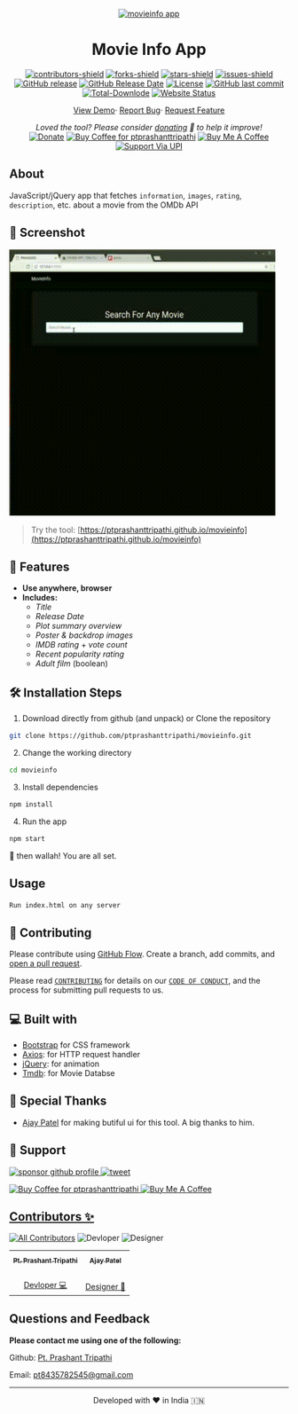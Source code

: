 <p align="center"><a href="https://ptprashanttripathi.github.io/movieinfo"><img alt="movieinfo app" src="https://i.imgur.com/IVOhZJi.jpg" width="150vw"/></a></p>
<h1 align="center">Movie Info App</h1>
<p align="center">
	<a href="https://github.com/PtPrashantTripathi/movieinfo/graphs/contributors"><img alt="contributors-shield" src="https://img.shields.io/github/contributors/ptprashanttripathi/movieinfo.svg?style=flat-square"/></a>
	<a href="https://github.com/PtPrashantTripathi/movieinfo/network/members"><img alt="forks-shield" src="https://img.shields.io/github/forks/ptprashanttripathi/movieinfo.svg?style=flat-square"/></a>
	<a href="https://github.com/PtPrashantTripathi/movieinfo/stargazers"><img alt="stars-shield" src="https://img.shields.io/github/stars/ptprashanttripathi/movieinfo.svg?style=flat-square"/></a>
	<a href="https://github.com/PtPrashantTripathi/movieinfo/issues"><img alt="issues-shield" src="https://img.shields.io/github/issues/ptprashanttripathi/movieinfo.svg?style=flat-square"/></a>
	<a href="https://github.com/PtPrashantTripathi/movieinfo/releases"><img alt="GitHub release" src="https://img.shields.io/github/release/PtPrashantTripathi/movieinfo.svg?style=flat-square"/></a>
	<a href="https://github.com/PtPrashantTripathi/movieinfo/releases"><img alt="GitHub Release Date" src="https://img.shields.io/github/release-date/PtPrashantTripathi/movieinfo.svg?style=flat-square"/></a>
	<a href="https://github.com/PtPrashantTripathi/movieinfo/LICENSE"><img alt="License" src="https://img.shields.io/github/license/PtPrashantTripathi/movieinfo.svg?style=flat-square"/></a>
	<a href="https://github.com/PtPrashantTripathi/movieinfo/commits"><img alt="GitHub last commit" src="https://img.shields.io/github/last-commit/PtPrashantTripathi/movieinfo.svg?style=flat-square"/></a>
	<a href="https://github.com/PtPrashantTripathi/movieinfo/graphs/traffic"><img alt="Total-Downlode" src="https://img.shields.io/github/downloads/PtPrashantTripathi/movieinfo/total.svg?style=flat-square"/></a>
	<a href="https://ptprashanttripathi.github.io/movieinfo"><img alt="Website Status" src="https://img.shields.io/website/http/ptprashanttripathi.github.io.svg?down_message=Down&up_message=Online&style=flat-square"/></a>
</p>
<p align="center">
	<a href="https://ptprashanttripathi.github.io/movieinfo">View Demo</a>·
	<a href="https://github.com/PtPrashantTripathi/movieinfo/issues/new/choose">Report Bug</a>·
	<a href="https://github.com/PtPrashantTripathi/movieinfo/issues/new/choose">Request Feature</a>
</p>
<p align="center">
	<i>Loved the tool? Please consider <a href="https://paypal.me/ptprashanttripathi/100">donating</a> 💸 to help it improve!</i><br>
	<a href="https://paypal.me/PtPrashantTripathi"><img height='23' src="https://img.shields.io/badge/support-PayPal-blue?logo=PayPal&style=flat-square&label=Donate" alt="Donate"/></a>
	<a href='https://ko-fi.com/ptprashanttripathi' target='_blank'><img height='23' width="100" src='https://cdn.ko-fi.com/cdn/kofi3.png?v=2' alt='Buy Coffee for ptprashanttripathi' /></a>
	<a href="https://www.buymeacoffee.com/ptprashant09" target="_blank"><img src="https://cdn.buymeacoffee.com/buttons/default-orange.png" alt="Buy Me A Coffee" height="23" width="100" style="border-radius:1px" /></a>
	<a href="https://ptprashanttripathi.github.io/upi-link-generator" target="_blank"><img src="https://i.imgur.com/d829MCt.jpg" alt="Support Via UPI" width="93.28" height="23" style="border-radius:1px" /></a>
</p>

## About

JavaScript/jQuery app that fetches `information`, `images`, `rating`, `description`, etc. about a movie from the OMDb API


## 🚀 Screenshot 

![screenshot](https://raw.githubusercontent.com/PtPrashantTripathi/movieinfo/master/assets/screenshot.gif)

> Try the tool: [https://ptprashanttripathi.github.io/movieinfo](https://ptprashanttripathi.github.io/movieinfo)

## 🧐 Features

- **Use anywhere, browser** 
- **Includes:**
   - *Title*
   - *Release Date*
   - *Plot summary overview*
   - *Poster & backdrop images*
   - *IMDB rating* + *vote count*
   - *Recent popularity rating*
   - *Adult film* (boolean)

## 🛠️ Installation Steps

1. Download directly from github (and unpack) or Clone the repository

```bash
git clone https://github.com/ptprashanttripathi/movieinfo.git
```

2. Change the working directory

```bash
cd movieinfo
```

3. Install dependencies

```bash
npm install
```

4. Run the app

```bash
npm start
```

🌟 then wallah! You are all set.


## Usage

```bash
Run index.html on any server
```

## 🍰 Contributing

Please contribute using [GitHub Flow](https://guides.github.com/introduction/flow). Create a branch, add commits, and [open a pull request](https://github.com/ptprashanttripathi/movieinfo/compare).

Please read [`CONTRIBUTING`](CONTRIBUTING.md) for details on our [`CODE OF CONDUCT`](CODE_OF_CONDUCT.md), and the process for submitting pull requests to us.

## 💻 Built with
- [Bootstrap](https://www.getbootstrap.com/) for CSS framework
- [Axios](https://www.axios.com): for HTTP request handler
- [jQuery](https://jquery.com/): for animation
- [Tmdb](https://themoviedb.org/): for Movie Databse 

## 🙇 Special Thanks

- [Ajay Patel](https://github.com/Ajaypatel-512) for making butiful ui for this tool. A big thanks to him.

## 🙏 Support

<p align="left">
<a href="https://www.paypal.me/ptprashanttripathi"><img src="https://ionicabizau.github.io/badges/paypal.svg" alt="sponsor github profile"/>
</a>
<a href="https://twitter.com/intent/tweet?text=Wow:&url=https%3A%2F%2Fptprashanttripathi.github.io%2Fmovieinfo">
<img src="https://img.shields.io/twitter/url?style=social&url=https%3A%2F%2Fptprashanttripathi.github.io%2Fmovieinfo" alt="tweet"/>
</a>
</p>
<p align="left">
  <a href='https://ko-fi.com/ptprashanttripathi' target='_blank'><img height='23' width="100" src='https://cdn.ko-fi.com/cdn/kofi3.png?v=2' alt='Buy Coffee for ptprashanttripathi' />
  </a>
  <a href="https://www.buymeacoffee.com/ptprashant09" target="_blank"><img src="https://cdn.buymeacoffee.com/buttons/default-orange.png" alt="Buy Me A Coffee" height="23" width="100" style="border-radius:2px" />
</p>

## Contributors ✨

[![All Contributors](https://img.shields.io/badge/all_contributors-2-orange.svg?style=flat-square)](#contributors-)
![Devloper](https://img.shields.io/badge/Devloper-Pt.%20Prashant%20Tripathi-Success.svg?style=flat-square)
![Designer](https://img.shields.io/badge/Designer-Ajay%20Patel-Success.svg?style=flat-square)

<table>
	<tr>
		<th align="center">
				<a href="https://github.com/ptprashanttripathi">
					<sub><b>Pt. Prashant Tripathi</b></sub>
				</a>
		</th>
		<th align="center">
				<a href="https://github.com/Ajaypatel-512">
					<sub><b>Ajay Patel</b></sub>
				</a>
		</th>
  	</tr>
 	<tr>
		<td align="center">
			<a href="https://github.com/ptprashanttripathi">
				<img src="https://avatars2.githubusercontent.com/u/26687933?s=200&v=4" width="100px;" alt=""/>
			</a>
		</td>
		<td align="center">
			<a href="https://github.com/Ajaypatel-512">
				<img src="https://avatars0.githubusercontent.com/u/67096679?s=200&v=4" width="100px" alt=""/>
			</a>
		</td>
	</tr>
	<tr>
		<td align="center">
			<a href="https://github.com/ptprashanttripathi/movieinfocommits?author=ptprashanttripathi" title="Code">Devloper 💻</a>
		</td>
        	<td align="center">
			<a href="https://github.com/ptprashanttripathi/movieinfocommits?author=Ajaypatel-512" title="Code">Designer 🎨</a>
		</td>
	</tr>
</table>  

## Questions and Feedback

**Please contact me using one of the following:**

Github: [Pt. Prashant Tripathi](https://github.com/ptprashanttripathi/)

Email: [pt8435782545@gmail.com](mailto:pt8435782545@gmail.com)
  
<hr>
<p align="center">
Developed with ❤️ in India 🇮🇳 
</p>

